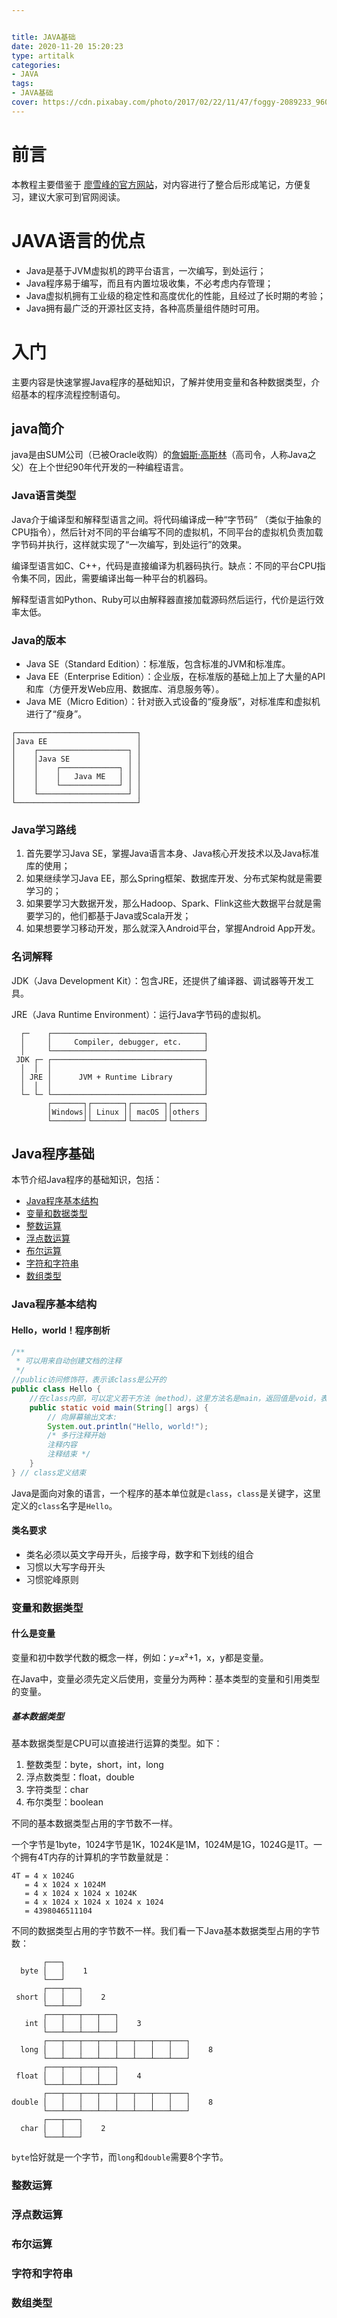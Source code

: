 ```yaml
---


title: JAVA基础
date: 2020-11-20 15:20:23
type: artitalk
categories:
- JAVA
tags:
- JAVA基础
cover: https://cdn.pixabay.com/photo/2017/02/22/11/47/foggy-2089233_960_720.jpg
---
```


# 前言

本教程主要借鉴于 [廖雪峰的官方网站](https://www.liaoxuefeng.com/ )，对内容进行了整合后形成笔记，方便复习，建议大家可到官网阅读。

# JAVA语言的优点

- Java是基于JVM虚拟机的跨平台语言，一次编写，到处运行；
- Java程序易于编写，而且有内置垃圾收集，不必考虑内存管理；
- Java虚拟机拥有工业级的稳定性和高度优化的性能，且经过了长时期的考验；
- Java拥有最广泛的开源社区支持，各种高质量组件随时可用。

# 入门

主要内容是快速掌握Java程序的基础知识，了解并使用变量和各种数据类型，介绍基本的程序流程控制语句。

## java简介

java是由SUM公司（已被Oracle收购）的[詹姆斯·高斯林](https://en.wikipedia.org/wiki/James_Gosling)（高司令，人称Java之父）在上个世纪90年代开发的一种编程语言。

### Java语言类型

Java介于编译型和解释型语言之间。将代码编译成一种“字节码” （类似于抽象的CPU指令），然后针对不同的平台编写不同的虚拟机，不同平台的虚拟机负责加载字节码并执行，这样就实现了“一次编写，到处运行”的效果。

编译型语言如C、C++，代码是直接编译为机器码执行。缺点：不同的平台CPU指令集不同，因此，需要编译出每一种平台的机器码。

解释型语言如Python、Ruby可以由解释器直接加载源码然后运行，代价是运行效率太低。

### Java的版本

- Java SE（Standard Edition）：标准版，包含标准的JVM和标准库。
- Java EE（Enterprise Edition）：企业版，在标准版的基础上加上了大量的API和库（方便开发Web应用、数据库、消息服务等）。
- Java ME（Micro Edition）：针对嵌入式设备的“瘦身版”，对标准库和虚拟机进行了“瘦身”。

```ascii
┌───────────────────────────┐
│Java EE                    │
│    ┌────────────────────┐ │
│    │Java SE             │ │
│    │    ┌─────────────┐ │ │
│    │    │   Java ME   │ │ │
│    │    └─────────────┘ │ │
│    └────────────────────┘ │
└───────────────────────────┘
```

### Java学习路线

1. 首先要学习Java SE，掌握Java语言本身、Java核心开发技术以及Java标准库的使用；
2. 如果继续学习Java EE，那么Spring框架、数据库开发、分布式架构就是需要学习的；
3. 如果要学习大数据开发，那么Hadoop、Spark、Flink这些大数据平台就是需要学习的，他们都基于Java或Scala开发；
4. 如果想要学习移动开发，那么就深入Android平台，掌握Android App开发。

### 名词解释

JDK（Java Development Kit）：包含JRE，还提供了编译器、调试器等开发工具。

JRE（Java Runtime Environment）：运行Java字节码的虚拟机。

```ascii
  ┌─    ┌──────────────────────────────────┐
  │     │     Compiler, debugger, etc.     │
  │     └──────────────────────────────────┘
 JDK ┌─ ┌──────────────────────────────────┐
  │  │  │                                  │
  │ JRE │      JVM + Runtime Library       │
  │  │  │                                  │
  └─ └─ └──────────────────────────────────┘
        ┌───────┐┌───────┐┌───────┐┌───────┐
        │Windows││ Linux ││ macOS ││others │
        └───────┘└───────┘└───────┘└───────┘
```

## Java程序基础

本节介绍Java程序的基础知识，包括：

- [Java程序基本结构](#Java程序基本结构) 
- [变量和数据类型](#变量和数据类型)
- [整数运算](#整数运算)
- [浮点数运算](#浮点数运算)
- [布尔运算](#布尔运算)
- [字符和字符串](#字符和字符串)
- [数组类型](#数组类型)

### Java程序基本结构

#### Hello，world！程序剖析

```java
/**
 * 可以用来自动创建文档的注释
 */
//public访问修饰符，表示该class是公开的
public class Hello {
    //在class内部，可以定义若干方法（method），这里方法名是main，返回值是void，表示没有任何返回值，static表示静态方法。
    public static void main(String[] args) {
        // 向屏幕输出文本:
        System.out.println("Hello, world!");
        /* 多行注释开始
        注释内容
        注释结束 */
    }
} // class定义结束
```

Java是面向对象的语言，一个程序的基本单位就是`class`，`class`是关键字，这里定义的`class`名字是`Hello`。

#### 类名要求

- 类名必须以英文字母开头，后接字母，数字和下划线的组合
- 习惯以大写字母开头
- 习惯驼峰原则



### 变量和数据类型

#### 什么是变量

变量和初中数学代数的概念一样，例如：*y*=*x*²+1，x，y都是变量。

在Java中，变量必须先定义后使用，变量分为两种：基本类型的变量和引用类型的变量。

##### 基本数据类型

基本数据类型是CPU可以直接进行运算的类型。如下：

1. 整数类型：byte，short，int，long
2. 浮点数类型：float，double
3. 字符类型：char
4. 布尔类型：boolean

不同的基本数据类型占用的字节数不一样。

一个字节是1byte，1024字节是1K，1024K是1M，1024M是1G，1024G是1T。一个拥有4T内存的计算机的字节数量就是：

```
4T = 4 x 1024G
   = 4 x 1024 x 1024M
   = 4 x 1024 x 1024 x 1024K
   = 4 x 1024 x 1024 x 1024 x 1024
   = 4398046511104
```

不同的数据类型占用的字节数不一样。我们看一下Java基本数据类型占用的字节数：

```ascii
       ┌───┐
  byte │   │	1
       └───┘
       ┌───┬───┐
 short │   │   │	2
       └───┴───┘
       ┌───┬───┬───┬───┐
   int │   │   │   │   │	3
       └───┴───┴───┴───┘
       ┌───┬───┬───┬───┬───┬───┬───┬───┐
  long │   │   │   │   │   │   │   │   │	8
       └───┴───┴───┴───┴───┴───┴───┴───┘
       ┌───┬───┬───┬───┐
 float │   │   │   │   │	4
       └───┴───┴───┴───┘
       ┌───┬───┬───┬───┬───┬───┬───┬───┐
double │   │   │   │   │   │   │   │   │	8
       └───┴───┴───┴───┴───┴───┴───┴───┘
       ┌───┬───┐
  char │   │   │	2
       └───┴───┘
```

`byte`恰好就是一个字节，而`long`和`double`需要8个字节。

### 整数运算

### 浮点数运算

### 布尔运算

### 字符和字符串

### 数组类型